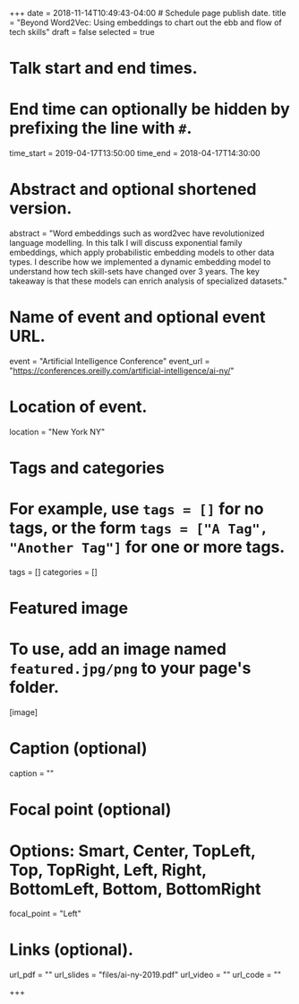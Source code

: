 +++
date = 2018-11-14T10:49:43-04:00 # Schedule page publish date.
title = "Beyond Word2Vec: Using embeddings to chart out the ebb and flow of tech skills"
draft = false
selected = true

# Talk start and end times.
#   End time can optionally be hidden by prefixing the line with `#`.
time_start = 2019-04-17T13:50:00
time_end = 2018-04-17T14:30:00

# Abstract and optional shortened version.
abstract = "Word embeddings such as word2vec have revolutionized language modelling. In this talk I will discuss exponential family embeddings, which apply probabilistic embedding models to other data types. I describe how we implemented a dynamic embedding model to understand how tech skill-sets have changed over 3 years. The key takeaway is that these models can enrich analysis of specialized datasets."

# Name of event and optional event URL.
event = "Artificial Intelligence Conference"
event_url = "https://conferences.oreilly.com/artificial-intelligence/ai-ny/"

# Location of event.
location = "New York NY"

# Tags and categories
# For example, use `tags = []` for no tags, or the form `tags = ["A Tag", "Another Tag"]` for one or more tags.
tags = []
categories = []

# Featured image
# To use, add an image named `featured.jpg/png` to your page's folder. 
[image]
  # Caption (optional)
  caption = ""

  # Focal point (optional)
  # Options: Smart, Center, TopLeft, Top, TopRight, Left, Right, BottomLeft, Bottom, BottomRight
  focal_point = "Left"
  
# Links (optional).
url_pdf = ""
url_slides = "files/ai-ny-2019.pdf"
url_video = ""
url_code = ""

+++



